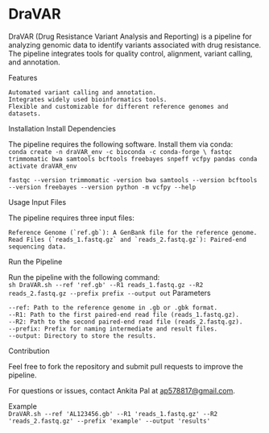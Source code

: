 # DraVAR
DraVAR (Drug Resistance Variant Analysis and Reporting) is a pipeline for analyzing genomic data to identify variants associated with drug resistance. The pipeline integrates tools for quality control, alignment, variant calling, and annotation.

Features

    Automated variant calling and annotation.
    Integrates widely used bioinformatics tools.
    Flexible and customizable for different reference genomes and datasets.

Installation
Install Dependencies

The pipeline requires the following software. Install them via conda: <br/>
`conda create -n draVAR_env -c bioconda -c conda-forge \
    fastqc trimmomatic bwa samtools bcftools freebayes snpeff vcfpy pandas
conda activate draVAR_env`

`fastqc --version
trimmomatic -version
bwa
samtools --version
bcftools --version
freebayes --version
python -m vcfpy --help`

Usage
Input Files

The pipeline requires three input files: <br/>

    Reference Genome (`ref.gb`): A GenBank file for the reference genome.
    Read Files (`reads_1.fastq.gz` and `reads_2.fastq.gz`): Paired-end sequencing data.

Run the Pipeline

Run the pipeline with the following command:<br/>
`sh DraVAR.sh --ref 'ref.gb' --R1 reads_1.fastq.gz --R2 reads_2.fastq.gz --prefix prefix --output out`
Parameters <br/>

    --ref: Path to the reference genome in .gb or .gbk format.
    --R1: Path to the first paired-end read file (reads_1.fastq.gz).
    --R2: Path to the second paired-end read file (reads_2.fastq.gz).
    --prefix: Prefix for naming intermediate and result files.
    --output: Directory to store the results.
Contribution

Feel free to fork the repository and submit pull requests to improve the pipeline.

For questions or issues, contact Ankita Pal at ap578817@gmail.com.

Example <br/>
`DraVAR.sh --ref 'AL123456.gb' --R1 'reads_1.fastq.gz' --R2 'reads_2.fastq.gz' --prefix 'example' --output 'results'`

    


